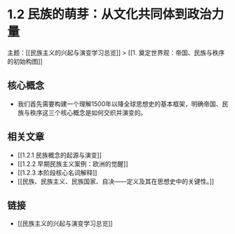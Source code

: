 # 1.2 民族的萌芽：从文化共同体到政治力量

主题：[[民族主义的兴起与演变学习总览]] > [[1. 奠定世界观：帝国、民族与秩序的初始构图]]

## 核心概念

- 我们首先需要构建一个理解1500年以降全球思想史的基本框架，明确帝国、民族与秩序这三个核心概念是如何交织并演变的。

## 相关文章

- [[1.2.1 民族概念的起源与演变]]
- [[1.2.2 早期民族主义案例：欧洲的觉醒]]
- [[1.2.3 本阶段核心名词解释]]
- [[民族、民族主义、民族国家、自决——定义及其在思想史中的关键性。]]

## 链接

- [[民族主义的兴起与演变学习总览]]
